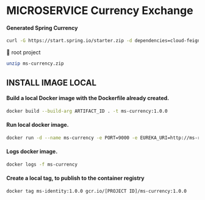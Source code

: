 # MICROSERVICE Currency Exchange

#### Generated Spring Currency

```bash
curl -G https://start.spring.io/starter.zip -d dependencies=cloud-feign,security,validation,devtools,lombok,actuator,prometheus,web,data-jpa,postgresql -d version=1.0.0 -d bootVersion=2.4.5.RELEASE -d javaVersion=11 -d language=java -d packaging=jar -d type=gradle-project -d groupId=org.hta -d packageName=org.hta -d artifactId=ms-currency -d name=ms-currency -d applicationName=Currency -o ms-currency.zip
```

:file_folder: root project

```bash
unzip ms-currency.zip
```

## INSTALL IMAGE LOCAL

#### Build a local Docker image with the Dockerfile already created.

```bash
docker build --build-arg ARTIFACT_ID . -t ms-currency:1.0.0
```

#### Run local docker image.

```bash
docker run -d --name ms-currency -e PORT=9000 -e EUREKA_URI=http://ms-registry:8761 -e MS_CONFIG_SERVER=http://ms-config-properties:8088 -p 9000:9000 --network=microservice ms-currency:1.0.0
```

#### Logs docker image.

```bash
docker logs -f ms-currency
```

#### Create a local tag, to publish to the container registry

```bash
docker tag ms-identity:1.0.0 gcr.io/[PROJECT ID]/ms-currency:1.0.0
```